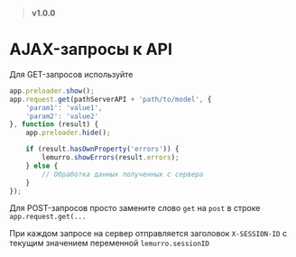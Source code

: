 > **v1.0.0**

# AJAX-запросы к API
Для GET-запросов используйте
```js
app.preloader.show();
app.request.get(pathServerAPI + 'path/to/model', {
    'param1': 'value1',
    'param2': 'value2'
}, function (result) {
    app.preloader.hide();

    if (result.hasOwnProperty('errors')) {
        lemurro.showErrors(result.errors);
    } else {
        // Обработка данных полученных с сервера
    }
});
```
Для POST-запросов просто замените слово `get` на `post` в строке `app.request.get(...`

При каждом запросе на сервер отправляется заголовок `X-SESSION-ID` с текущим значением переменной `lemurro.sessionID`